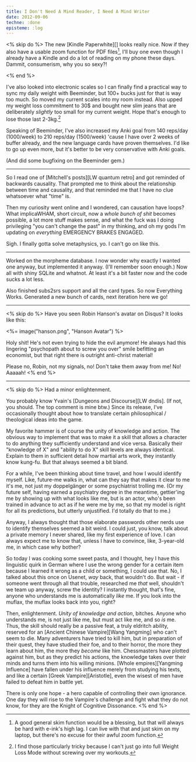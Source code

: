 ```yaml
---
title: I Don't Need A Mind Reader, I Need A Mind Writer
date: 2012-09-06
techne: :done
episteme: :log
---
```


<% skip do %>
The new [Kindle Paperwhite][] looks really nice. Now if they also have a usable zoom function for PDF files[^skim], I'll buy one even though I already have a Kindle and do a lot of reading on my phone these days. Dammit, consumerism, why you so sexy?!

[^skim]:
    A good general skim function would be a blessing, but that will always be hard with e-ink's high lag. I can live with that and just skim on my laptop, but there's no excuse for their awful zoom function.

<% end %>

I've also looked into electronic scales so I can finally find a practical way to sync my daily weight with Beeminder, but 100+ bucks just for that is way too much. So moved my current scales into my room instead. Also upped my weight loss commitment to 30$ and bought new slim jeans that are deliberately *slightly* too small for my current weight. Hope that's enough to lose those last 2-3kg.[^lose]

[^lose]: I find those particularly tricky because I can't just go into full Weight Loss Mode without screwing over my workouts.

Speaking of Beeminder, I've also increased my Anki goal from 140 reps/day (1000/week) to 210 reps/day (1500/week) 'cause I have over 2 weeks of buffer already, and the new language cards have proven themselves. I'd like to go up even more, but it's better to be very conservative with Anki goals.

(And did some bugfixing on the Beeminder gem.)

---

So I read one of [Mitchell's posts][LW quantum retro] and got reminded of backwards causality. That prompted me to think about the relationship between time and causality, and that reminded me that I have no clue whatsoever what "time" is.

Then my curiosity went online and I wondered, can causation have loops? What implicaWHAM, short circuit, now a *whole bunch of shit* becomes possible, a lot more stuff makes sense, and what the fuck was I doing privileging "you can't change the past" in my thinking, and oh my gods I'm updating on *everything* EMERGENCY BRAKES ENGAGED.

Sigh. I finally gotta solve metaphysics, yo. I can't go on like this.

---

Worked on the morpheme database. I now wonder why exactly I wanted one anyway, but implemented it anyway. (I'll remember soon enough.) Now all with shiny SQLite and whatnot. At least it's a bit faster now and the code sucks a lot less.

Also finished subs2srs support and all the card types. So now Everything Works. Generated a new bunch of cards, next iteration here we go!

---

<% skip do %>
Have you seen Robin Hanson's avatar on Disqus? It looks like this:

<%= image("hanson.png", "Hanson Avatar") %>

Holy shit! He's not even trying to hide the evil anymore! He always had this lingering "psychopath about to screw you over" smile befitting an economist, but that right there is outright anti-christ material!

Please no, Robin, not my signals, no! Don't take them away from me! No! Aaaaah!
<% end %>

---

<% skip do %>
Had a minor enlightenment.

You probably know Yvain's [Dungeons and Discourse][LW dndis]. (If not, you should. The top comment is mine btw.) Since its release, I've occasionally thought about how to translate certain philosophical / theological ideas into the game.

My favorite hammer is of course the unity of knowledge and action. The obvious way to implement that was to make it a skill that allows a character to do anything they sufficiently understand and vice versa. Basically their "knowledge of X" and "ability to do X" skill levels are always identical. Explain to them in sufficient detail how martial arts work, they instantly know kung-fu. But that always seemed a bit bland.

For a while, I've been thinking about time travel, and how I would identify myself. Like, future-me walks in, what can they say that makes it clear to me it's me, not just my doppelgänger or some psychiatrist trolling me. (Or my future self, having earned a psychiatry degree in the meantime, gettier'ing me by showing up with what looks like me, but is an actor, who's been trained in advance to act as if he were me by me, so that my model is right for all its predictions, but utterly unjustified. I'd totally do that to me.)

Anyway, I always thought that those elaborate passwords other nerds use to identify themselves seemed a bit weird. I could just, you know, talk about a private memory I never shared, like my first experience of love. I can always expect me to know that, unless I have to convince, like, 3-year-old me, in which case why bother?

So today I was cooking some sweet pasta, and I thought, hey I have this linguistic quirk in German where I use the wrong gender for a certain item because I learned it wrong as a child or something, I could use that. No, I talked about this once on Usenet, *way* back, that wouldn't do. But wait - if someone went through all that trouble, researched me *that* well, shouldn't we team up anyway, screw the identity? I instantly thought, that's fine, anyone who understands me is automatically *like* me. If you look into the muflax, the muflax looks back into you, right?

Then, enlightenment. *Unity of knowledge and action*, bitches. Anyone who understands me, is not just like me, but must act like me, and so *is* me. Thus, the skill should really be a passive feat, a truly eldritch ability, reserved for an [Ancient Chinese Vampire][Wang Yangming] who can't seem to die. Many adventurers have tried to kill him, but in preparation of their quest, they have studied their foe, and to their horror, the more they learn about him, the more they *become* like him. Chessmasters have plotted against him, but as they predict his actions, the knowledge takes over their minds and turns them into his willing minions. [Whole empires][Yangming Influence] have fallen under his influence merely from studying his texts, and like a certain [Greek Vampire][Aristotle], even the wisest of men have failed to defeat him in battle yet.

There is only one hope - a hero capable of controlling their own ignorance. One day they will rise to the Vampire's challenge and fight what they do not know, for they are the Knight of Cognitive Dissonance.
<% end %>
